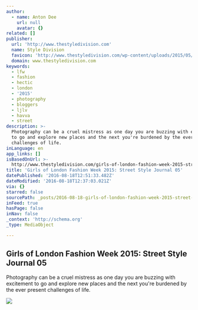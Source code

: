 ```yaml
---
author:
  - name: Anton Dee
    url: null
    avatar: {}
related: []
publisher:
  url: 'http://www.thestyledivision.com'
  name: Style Division
  favicon: 'http://www.thestyledivision.com/wp-content/uploads/2015/05/favicon2-copy.png'
  domain: www.thestyledivision.com
keywords:
  - lfw
  - fashion
  - hectic
  - london
  - '2015'
  - photography
  - bloggers
  - ljlv
  - havva
  - street
description: >-
  Photography can be a cruel mistress as one day you are buzzing with excitement
  to go and explore new places and the next you're burdened by the ever present
  challenges of life.
inLanguage: en
app_links: []
isBasedOnUrl: >-
  http://www.thestyledivision.com/girls-of-london-fashion-week-2015-street-style-journal-05
title: 'Girls of London Fashion Week 2015: Street Style Journal 05'
datePublished: '2016-08-18T12:51:33.482Z'
dateModified: '2016-08-18T12:37:03.021Z'
via: {}
starred: false
sourcePath: _posts/2016-08-18-girls-of-london-fashion-week-2015-street-style-journal-05.md
inFeed: true
hasPage: false
inNav: false
_context: 'http://schema.org'
_type: MediaObject

---
```

<article style=""><h1>Girls of London Fashion Week 2015: Street Style Journal 05</h1><p>Photography can be a cruel mistress as one day you are buzzing with excitement to go and explore new places and the next you're burdened by the ever present challenges of life.</p><img src="http://www.thestyledivision.com/wp-content/uploads/2015/11/london-fashion-week-lfw-2015-street-style-46.jpg" /></article>
